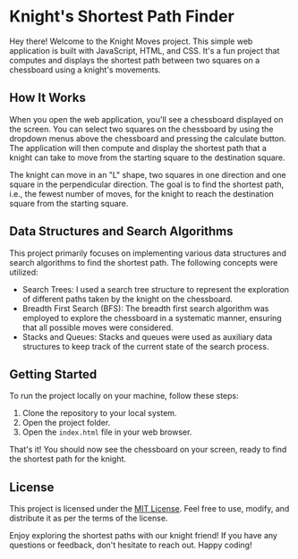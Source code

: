 # Knight's Shortest Path Finder

Hey there! Welcome to the Knight Moves project. This simple web application is built with JavaScript, HTML, and CSS. It's a fun project that computes and displays the shortest path between two squares on a chessboard using a knight's movements.

## How It Works

When you open the web application, you'll see a chessboard displayed on the screen. You can select two squares on the chessboard by using the dropdown menus above the chessboard and pressing the calculate button. The application will then compute and display the shortest path that a knight can take to move from the starting square to the destination square.

The knight can move in an "L" shape, two squares in one direction and one square in the perpendicular direction. The goal is to find the shortest path, i.e., the fewest number of moves, for the knight to reach the destination square from the starting square.

## Data Structures and Search Algorithms

This project primarily focuses on implementing various data structures and search algorithms to find the shortest path. The following concepts were utilized:

- Search Trees: I used a search tree structure to represent the exploration of different paths taken by the knight on the chessboard.
- Breadth First Search (BFS): The breadth first search algorithm was employed to explore the chessboard in a systematic manner, ensuring that all possible moves were considered.
- Stacks and Queues: Stacks and queues were used as auxiliary data structures to keep track of the current state of the search process.

## Getting Started

To run the project locally on your machine, follow these steps:

1. Clone the repository to your local system.
2. Open the project folder.
3. Open the `index.html` file in your web browser.

That's it! You should now see the chessboard on your screen, ready to find the shortest path for the knight.

## License

This project is licensed under the [MIT License](LICENSE). Feel free to use, modify, and distribute it as per the terms of the license.

Enjoy exploring the shortest paths with our knight friend! If you have any questions or feedback, don't hesitate to reach out. Happy coding!
